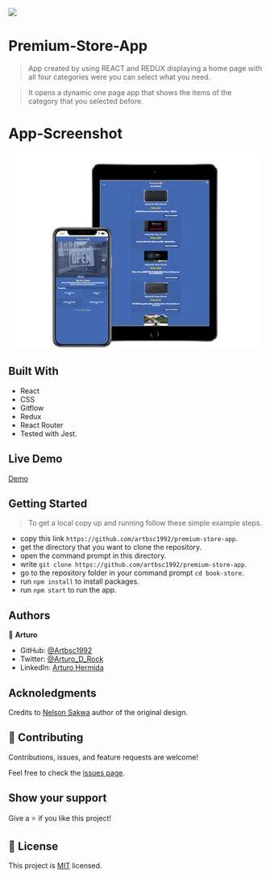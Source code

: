 ![](https://img.shields.io/badge/Microverse-blueviolet)

# Premium-Store-App

> App created by using REACT and REDUX displaying a home page with all four categories were you can select what you need.

> It opens a dynamic one page app that shows the items of the category that you selected before.

# App-Screenshot

<img src="src\assets\screenShot.png"/>

## Built With

- React
- CSS
- Gitflow
- Redux
- React Router
- Tested with Jest.

## Live Demo 

[Demo](https://arturo-store.herokuapp.com/)

## Getting Started

> To get a local copy up and running follow these simple example steps.

- copy this link `https://github.com/artbsc1992/premium-store-app`.
- get the directory that you want to clone the repository.
- open the command prompt in this directory.
- write `git clone https://github.com/artbsc1992/premium-store-app`.
- go to the repository folder in your command prompt `cd book-store`.
- run `npm install` to install packages.
- run `npm start` to run the app.


## Authors

👤 **Arturo**

- GitHub: [@Artbsc1992](https://github.com/Artbsc1992)
- Twitter: [@Arturo_D_Rock](https://twitter.com/Arturo_D_Rock)
- LinkedIn: [Arturo Hermida](https://www.linkedin.com/in/arturo-hermida29/)

## Acknoledgments

Credits to [Nelson Sakwa](https://www.behance.net/gallery/31579789/Ballhead-App-(Free-PSDs)) author of the original design.

## 🤝 Contributing

Contributions, issues, and feature requests are welcome!

Feel free to check the [issues page](../../issues/).

## Show your support

Give a ⭐️ if you like this project!

## 📝 License

This project is [MIT](./MIT.md) licensed.
